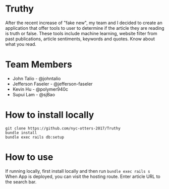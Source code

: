 # Truthy
After the recent increase of "fake new", my team and I decided to create an application that offer tools to user to determine if the article they are reading is truth or false. These tools include machine learning, website filter from past publications, article sentiments, keywords and quotes.
Know about what you read.

# Team Members
* John Talio - @johntalio  
* Jefferson Faseler - @jefferson-faseler  
* Kevin Hu - @polymer940c  
* Supui Lam - @sjBao  

# How to install locally
`git clone https://github.com/nyc-otters-2017/Truthy`  
`bundle install`  
`bundle exec rails db:setup`  

# How to use
If running locally, first install locally and then run `bundle exec rails s`  
When App is deployed, you can visit the hosting route.
Enter article URL to the search bar. 

